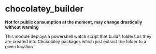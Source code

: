 # chocolatey_builder

**Not for public consumption at the moment, may change drastically without warning**

This module deploys a powershell watch script that builds folders as they are created into Chocolatey packages which just extract the folder to a given location
